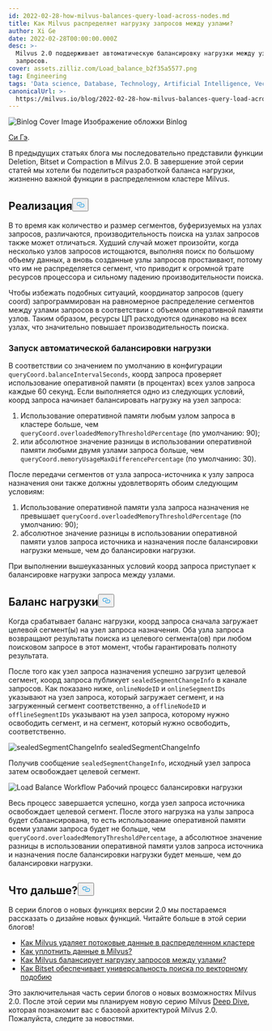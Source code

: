 ```yaml
---
id: 2022-02-28-how-milvus-balances-query-load-across-nodes.md
title: Как Milvus распределяет нагрузку запросов между узлами?
author: Xi Ge
date: 2022-02-28T00:00:00.000Z
desc: >-
  Milvus 2.0 поддерживает автоматическую балансировку нагрузки между узлами
  запросов.
cover: assets.zilliz.com/Load_balance_b2f35a5577.png
tag: Engineering
tags: 'Data science, Database, Technology, Artificial Intelligence, Vector Management'
canonicalUrl: >-
  https://milvus.io/blog/2022-02-28-how-milvus-balances-query-load-across-nodes.md
---
```

<p>
  
   <span class="img-wrapper"> <img translate="no" src="https://assets.zilliz.com/Load_balance_b2f35a5577.png" alt="Binlog Cover Image" class="doc-image" id="binlog-cover-image" />
   </span> <span class="img-wrapper"> <span>Изображение обложки Binlog</span> </span></p>
<p><a href="https://github.com/xige-16">Си Гэ</a>.</p>
<p>В предыдущих статьях блога мы последовательно представили функции Deletion, Bitset и Compaction в Milvus 2.0. В завершение этой серии статей мы хотели бы поделиться разработкой баланса нагрузки, жизненно важной функции в распределенном кластере Milvus.</p>
<h2 id="Implementation" class="common-anchor-header">Реализация<button data-href="#Implementation" class="anchor-icon" translate="no">
      <svg translate="no"
        aria-hidden="true"
        focusable="false"
        height="20"
        version="1.1"
        viewBox="0 0 16 16"
        width="16"
      >
        <path
          fill="#0092E4"
          fill-rule="evenodd"
          d="M4 9h1v1H4c-1.5 0-3-1.69-3-3.5S2.55 3 4 3h4c1.45 0 3 1.69 3 3.5 0 1.41-.91 2.72-2 3.25V8.59c.58-.45 1-1.27 1-2.09C10 5.22 8.98 4 8 4H4c-.98 0-2 1.22-2 2.5S3 9 4 9zm9-3h-1v1h1c1 0 2 1.22 2 2.5S13.98 12 13 12H9c-.98 0-2-1.22-2-2.5 0-.83.42-1.64 1-2.09V6.25c-1.09.53-2 1.84-2 3.25C6 11.31 7.55 13 9 13h4c1.45 0 3-1.69 3-3.5S14.5 6 13 6z"
        ></path>
      </svg>
    </button></h2><p>В то время как количество и размер сегментов, буферизуемых на узлах запросов, различаются, производительность поиска на узлах запросов также может отличаться. Худший случай может произойти, когда несколько узлов запросов истощаются, выполняя поиск по большому объему данных, а вновь созданные узлы запросов простаивают, потому что им не распределяется сегмент, что приводит к огромной трате ресурсов процессора и сильному падению производительности поиска.</p>
<p>Чтобы избежать подобных ситуаций, координатор запросов (query coord) запрограммирован на равномерное распределение сегментов между узлами запросов в соответствии с объемом оперативной памяти узлов. Таким образом, ресурсы ЦП расходуются одинаково на всех узлах, что значительно повышает производительность поиска.</p>
<h3 id="Trigger-automatic-load-balance" class="common-anchor-header">Запуск автоматической балансировки нагрузки</h3><p>В соответствии со значением по умолчанию в конфигурации <code translate="no">queryCoord.balanceIntervalSeconds</code>, коорд запроса проверяет использование оперативной памяти (в процентах) всех узлов запроса каждые 60 секунд. Если выполняется одно из следующих условий, коорд запроса начинает балансировать нагрузку на узел запроса:</p>
<ol>
<li>Использование оперативной памяти любым узлом запроса в кластере больше, чем <code translate="no">queryCoord.overloadedMemoryThresholdPercentage</code> (по умолчанию: 90);</li>
<li>или абсолютное значение разницы в использовании оперативной памяти любыми двумя узлами запроса больше, чем <code translate="no">queryCoord.memoryUsageMaxDifferencePercentage</code> (по умолчанию: 30).</li>
</ol>
<p>После передачи сегментов от узла запроса-источника к узлу запроса назначения они также должны удовлетворять обоим следующим условиям:</p>
<ol>
<li>Использование оперативной памяти узла запроса назначения не превышает <code translate="no">queryCoord.overloadedMemoryThresholdPercentage</code> (по умолчанию: 90);</li>
<li>абсолютное значение разницы в использовании оперативной памяти узлов запроса источника и назначения после балансировки нагрузки меньше, чем до балансировки нагрузки.</li>
</ol>
<p>При выполнении вышеуказанных условий коорд запроса приступает к балансировке нагрузки запроса между узлами.</p>
<h2 id="Load-balance" class="common-anchor-header">Баланс нагрузки<button data-href="#Load-balance" class="anchor-icon" translate="no">
      <svg translate="no"
        aria-hidden="true"
        focusable="false"
        height="20"
        version="1.1"
        viewBox="0 0 16 16"
        width="16"
      >
        <path
          fill="#0092E4"
          fill-rule="evenodd"
          d="M4 9h1v1H4c-1.5 0-3-1.69-3-3.5S2.55 3 4 3h4c1.45 0 3 1.69 3 3.5 0 1.41-.91 2.72-2 3.25V8.59c.58-.45 1-1.27 1-2.09C10 5.22 8.98 4 8 4H4c-.98 0-2 1.22-2 2.5S3 9 4 9zm9-3h-1v1h1c1 0 2 1.22 2 2.5S13.98 12 13 12H9c-.98 0-2-1.22-2-2.5 0-.83.42-1.64 1-2.09V6.25c-1.09.53-2 1.84-2 3.25C6 11.31 7.55 13 9 13h4c1.45 0 3-1.69 3-3.5S14.5 6 13 6z"
        ></path>
      </svg>
    </button></h2><p>Когда срабатывает баланс нагрузки, коорд запроса сначала загружает целевой сегмент(ы) на узел запроса назначения. Оба узла запроса возвращают результаты поиска из целевого сегмента(ов) при любом поисковом запросе в этот момент, чтобы гарантировать полноту результата.</p>
<p>После того как узел запроса назначения успешно загрузит целевой сегмент, коорд запроса публикует <code translate="no">sealedSegmentChangeInfo</code> в канале запросов. Как показано ниже, <code translate="no">onlineNodeID</code> и <code translate="no">onlineSegmentIDs</code> указывают на узел запроса, который загружает сегмент, и на загруженный сегмент соответственно, а <code translate="no">offlineNodeID</code> и <code translate="no">offlineSegmentIDs</code> указывают на узел запроса, которому нужно освободить сегмент, и на сегмент, который нужно освободить, соответственно.</p>
<p>
  
   <span class="img-wrapper"> <img translate="no" src="https://assets.zilliz.com/20220228_145413_f253cec15b.png" alt="sealedSegmentChangeInfo" class="doc-image" id="sealedsegmentchangeinfo" />
   </span> <span class="img-wrapper"> <span>sealedSegmentChangeInfo</span> </span></p>
<p>Получив сообщение <code translate="no">sealedSegmentChangeInfo</code>, исходный узел запроса затем освобождает целевой сегмент.</p>
<p>
  
   <span class="img-wrapper"> <img translate="no" src="https://assets.zilliz.com/20220228_145436_2604bc57a5.png" alt="Load Balance Workflow" class="doc-image" id="load-balance-workflow" />
   </span> <span class="img-wrapper"> <span>Рабочий процесс балансировки нагрузки</span> </span></p>
<p>Весь процесс завершается успешно, когда узел запроса источника освобождает целевой сегмент. После этого нагрузка на узлы запроса будет сбалансирована, то есть использование оперативной памяти всеми узлами запроса будет не больше, чем <code translate="no">queryCoord.overloadedMemoryThresholdPercentage</code>, а абсолютное значение разницы в использовании оперативной памяти узлов запроса источника и назначения после балансировки нагрузки будет меньше, чем до балансировки нагрузки.</p>
<h2 id="Whats-next" class="common-anchor-header">Что дальше?<button data-href="#Whats-next" class="anchor-icon" translate="no">
      <svg translate="no"
        aria-hidden="true"
        focusable="false"
        height="20"
        version="1.1"
        viewBox="0 0 16 16"
        width="16"
      >
        <path
          fill="#0092E4"
          fill-rule="evenodd"
          d="M4 9h1v1H4c-1.5 0-3-1.69-3-3.5S2.55 3 4 3h4c1.45 0 3 1.69 3 3.5 0 1.41-.91 2.72-2 3.25V8.59c.58-.45 1-1.27 1-2.09C10 5.22 8.98 4 8 4H4c-.98 0-2 1.22-2 2.5S3 9 4 9zm9-3h-1v1h1c1 0 2 1.22 2 2.5S13.98 12 13 12H9c-.98 0-2-1.22-2-2.5 0-.83.42-1.64 1-2.09V6.25c-1.09.53-2 1.84-2 3.25C6 11.31 7.55 13 9 13h4c1.45 0 3-1.69 3-3.5S14.5 6 13 6z"
        ></path>
      </svg>
    </button></h2><p>В серии блогов о новых функциях версии 2.0 мы постараемся рассказать о дизайне новых функций. Читайте больше в этой серии блогов!</p>
<ul>
<li><a href="https://milvus.io/blog/2022-02-07-how-milvus-deletes-streaming-data-in-distributed-cluster.md">Как Milvus удаляет потоковые данные в распределенном кластере</a></li>
<li><a href="https://milvus.io/blog/2022-2-21-compact.md">Как уплотнить данные в Milvus?</a></li>
<li><a href="https://milvus.io/blog/2022-02-28-how-milvus-balances-query-load-across-nodes.md">Как Milvus балансирует нагрузку запросов между узлами?</a></li>
<li><a href="https://milvus.io/blog/2022-2-14-bitset.md">Как Bitset обеспечивает универсальность поиска по векторному подобию</a></li>
</ul>
<p>Это заключительная часть серии блогов о новых возможностях Milvus 2.0. После этой серии мы планируем новую серию Milvus <a href="https://milvus.io/blog/deep-dive-1-milvus-architecture-overview.md">Deep Dive</a>, которая познакомит вас с базовой архитектурой Milvus 2.0. Пожалуйста, следите за новостями.</p>
